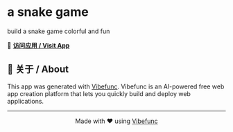 # a snake game

build a snake game colorful and fun

🚀 **[访问应用 / Visit App](https://a-snake-game.vibefunc.com)**

## 📄 关于 / About

This app was generated with [Vibefunc](https://vibefunc.com). Vibefunc is an AI-powered free web app creation platform that lets you quickly build and deploy web applications.

---

<div align="center">
  <p>Made with ❤️ using <a href="https://vibefunc.com">Vibefunc</a></p>
</div>
